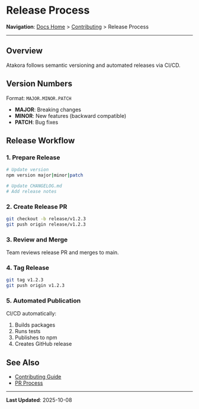 # Release Process

**Navigation**: [Docs Home](../README.md) > [Contributing](./README.md) > Release Process

---

## Overview

Atakora follows semantic versioning and automated releases via CI/CD.

## Version Numbers

Format: `MAJOR.MINOR.PATCH`

- **MAJOR**: Breaking changes
- **MINOR**: New features (backward compatible)
- **PATCH**: Bug fixes

## Release Workflow

### 1. Prepare Release

```bash
# Update version
npm version major|minor|patch

# Update CHANGELOG.md
# Add release notes
```

### 2. Create Release PR

```bash
git checkout -b release/v1.2.3
git push origin release/v1.2.3
```

### 3. Review and Merge

Team reviews release PR and merges to main.

### 4. Tag Release

```bash
git tag v1.2.3
git push origin v1.2.3
```

### 5. Automated Publication

CI/CD automatically:
1. Builds packages
2. Runs tests
3. Publishes to npm
4. Creates GitHub release

## See Also

- [Contributing Guide](./README.md)
- [PR Process](./pr-process.md)

---

**Last Updated**: 2025-10-08
